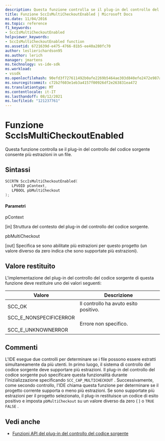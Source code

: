 ```yaml
---
description: Questa funzione controlla se il plug-in del controllo del codice sorgente consente più estrazioni in un file.
title: Funzione SccIsMultiCheckoutEnabled | Microsoft Docs
ms.date: 11/04/2016
ms.topic: reference
f1_keywords:
- SccIsMultiCheckoutEnabled
helpviewer_keywords:
- SccIsMultiCheckoutEnabled function
ms.assetid: 6721639d-e475-4766-81b5-ee40a280fc70
author: leslierichardson95
ms.author: lerich
manager: jmartens
ms.technology: vs-ide-sdk
ms.workload:
- vssdk
ms.openlocfilehash: 90efd3f727611492b0afe2269b5464ae303d840efe2472e987a5450022117040
ms.sourcegitcommit: c72b2f603e1eb3a4157f00926df2e263831ea472
ms.translationtype: MT
ms.contentlocale: it-IT
ms.lasthandoff: 08/12/2021
ms.locfileid: "121237761"
---
```

# <a name="sccismulticheckoutenabled-function"></a>Funzione SccIsMultiCheckoutEnabled
Questa funzione controlla se il plug-in del controllo del codice sorgente consente più estrazioni in un file.

## <a name="syntax"></a>Sintassi

```cpp
SCCRTN SccIsMultiCheckoutEnabled(
   LPVOID pContext,
   LPBOOL pbMultiCheckout
);
```

#### <a name="parameters"></a>Parametri
 pContext

[in] Struttura del contesto del plug-in del controllo del codice sorgente.

 pbMultiCheckout

[out] Specifica se sono abilitate più estrazioni per questo progetto (un valore diverso da zero indica che sono supportate più estrazioni).

## <a name="return-value"></a>Valore restituito
 L'implementazione del plug-in del controllo del codice sorgente di questa funzione deve restituire uno dei valori seguenti:

|Valore|Descrizione|
|-----------|-----------------|
|SCC_OK|Il controllo ha avuto esito positivo.|
|SCC_E_NONSPECIFICERROR<br /><br /> SCC_E_UNKNOWNERROR|Errore non specifico.|

## <a name="remarks"></a>Commenti
 L'IDE esegue due controlli per determinare se i file possono essere estratti simultaneamente da più utenti. In primo luogo, il sistema di controllo del codice sorgente deve supportare più estrazioni. Il plug-in del controllo del codice sorgente può specificare questa funzionalità durante l'inizializzazione specificando `SCC_CAP_MULTICHECKOUT` . Successivamente, come secondo controllo, l'IDE chiama questa funzione per determinare se il progetto corrente supporta o meno più estrazioni. Se sono supportate più estrazioni per il progetto selezionato, il plug-in restituisce un codice di esito positivo e imposta `pbMultiCheckout` su un valore diverso da zero ( ) o `TRUE` `FALSE` .

## <a name="see-also"></a>Vedi anche
- [Funzioni API del plug-in del controllo del codice sorgente](../extensibility/source-control-plug-in-api-functions.md)

